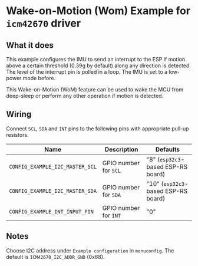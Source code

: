 # Wake-on-Motion (Wom) Example for `icm42670` driver

## What it does

This example configures the IMU to send an interrupt to the ESP if motion above a certain threshold (0.39g by default) along any direction is detected. The level of the interrupt pin is polled in a loop. The IMU is set to a low-power mode before.

This Wake-on-Motion (WoM) feature can be used to wake the MCU from deep-sleep or perform any other operation if motion is detected.

## Wiring

Connect `SCL`, `SDA` and `INT` pins to the following pins with appropriate pull-up
resistors.

| Name | Description | Defaults |
|------|-------------|----------|
| `CONFIG_EXAMPLE_I2C_MASTER_SCL` | GPIO number for `SCL` | "8" (`esp32c3`-based ESP-RS board) | "5" for `esp8266`, "6" for `esp32c3`, "19" for `esp32`, `esp32s2`, and `esp32s3` |
| `CONFIG_EXAMPLE_I2C_MASTER_SDA` | GPIO number for `SDA` | "10" (`esp32c3`-based ESP-RS board) | "4" for `esp8266`, "5" for `esp32c3`, "18" for `esp32`, `esp32s2`, and `esp32s3` |
| `CONFIG_EXAMPLE_INT_INPUT_PIN` | GPIO number for `INT` | "0"|

## Notes

Choose I2C address under `Example configuration` in `menuconfig`. The default is
`ICM42670_I2C_ADDR_GND` (0x68).
